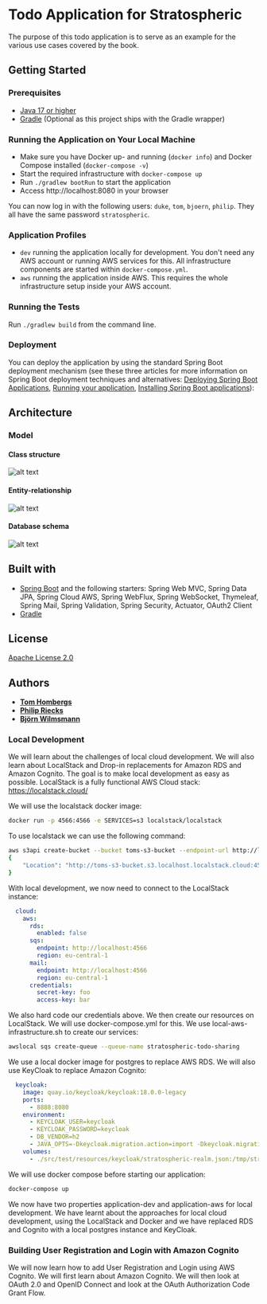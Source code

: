 # Todo Application for Stratospheric

The purpose of this todo application is to serve as an example for the various use cases covered by the book.

## Getting Started

### Prerequisites

* [Java 17 or higher](https://adoptium.net/)
* [Gradle](https://gradle.org/) (Optional as this project ships with the Gradle wrapper)

### Running the Application on Your Local Machine

* Make sure you have Docker up- and running (`docker info`) and Docker Compose installed (`docker-compose -v`)
* Start the required infrastructure with `docker-compose up`
* Run `./gradlew bootRun` to start the application
* Access http://localhost:8080 in your browser

You can now log in with the following users: `duke`, `tom`, `bjoern`, `philip`. They all have the same password `stratospheric`.

### Application Profiles

- `dev` running the application locally for development. You don't need any AWS account or running AWS services for this. All infrastructure components are started within `docker-compose.yml`.
- `aws` running the application inside AWS. This requires the whole infrastructure setup inside your AWS account.

### Running the Tests

Run `./gradlew build` from the command line.

### Deployment

You can deploy the application by using the standard Spring Boot deployment mechanism (see these three articles for more
information on Spring Boot deployment techniques and alternatives:
[Deploying Spring Boot Applications](https://spring.io/blog/2014/03/07/deploying-spring-boot-applications),
[Running your application](https://docs.spring.io/spring-boot/docs/current/reference/html/using-boot-running-your-application.html),
[Installing Spring Boot applications](https://docs.spring.io/spring-boot/docs/current/reference/html/deployment-install.html)):

## Architecture

### Model

#### Class structure
![alt text][class-diagram]

#### Entity-relationship
![alt text][entity-relationship-diagram]

#### Database schema
![alt text][database-schema-diagram]

[class-diagram]:https://github.com/stratospheric-dev/stratospheric/raw/main/application/docs/Todo%20App%20-%20Class%20Diagram.png "class diagram"
[entity-relationship-diagram]:https://github.com/stratospheric-dev/stratospheric/raw/main/application/docs/Todo%20App%20-%20ER%20diagram.png "entity-relationship diagram"
[database-schema-diagram]:https://github.com/stratospheric-dev/stratospheric/raw/main/application/docs/Todo%20App%20-%20ER%20diagram%20from%20database%20schema.png "database schema diagram"

## Built with

* [Spring Boot](https://projects.spring.io/spring-boot/) and the following starters: Spring Web MVC, Spring Data JPA, Spring Cloud AWS, Spring WebFlux, Spring WebSocket, Thymeleaf, Spring Mail, Spring Validation, Spring Security, Actuator, OAuth2 Client
* [Gradle](https://gradle.org/)

## License

[Apache License 2.0](https://www.apache.org/licenses/LICENSE-2.0)

## Authors

* **[Tom Hombergs](https://reflectoring.io)**
* **[Philip Riecks](https://rieckpil.de)**
* **[Björn Wilmsmann](https://bjoernkw.com)**

### Local Development
We will learn about the challenges of local cloud development.
We will also learn about LocalStack and Drop-in replacements for Amazon RDS and Amazon Cognito.
The goal is to make local development as easy as possible. LocalStack is a fully functional
AWS Cloud stack:
https://localstack.cloud/

We will use the localstack docker image:
```bash
docker run -p 4566:4566 -e SERVICES=s3 localstack/localstack
```
To use localstack we can use the following command:
```bash
aws s3api create-bucket --bucket toms-s3-bucket --endpoint-url http://localhost:4566 --create-bucket-configuration LocationConstraint=eu-west-1
{
    "Location": "http://toms-s3-bucket.s3.localhost.localstack.cloud:4566/"
}

```

With local development, we now need to connect to the LocalStack instance:
```yaml
  cloud:
    aws:
      rds:
        enabled: false
      sqs:
        endpoint: http://localhost:4566
        region: eu-central-1
      mail:
        endpoint: http://localhost:4566
        region: eu-central-1
      credentials:
        secret-key: foo
        access-key: bar
```
We also hard code our credentials above. We then create our resources on LocalStack. We will use docker-compose.yml for this.
We use local-aws-infrastructure.sh to create our services:
```bash
awslocal sqs create-queue --queue-name stratospheric-todo-sharing
```

We use a local docker image for postgres to replace AWS RDS. We will also use KeyCloak to replace Amazon Cognito:
```yaml
  keycloak:
    image: quay.io/keycloak/keycloak:18.0.0-legacy
    ports:
      - 8888:8080
    environment:
      - KEYCLOAK_USER=keycloak
      - KEYCLOAK_PASSWORD=keycloak
      - DB_VENDOR=h2
      - JAVA_OPTS=-Dkeycloak.migration.action=import -Dkeycloak.migration.provider=singleFile -Dkeycloak.migration.file=/tmp/stratospheric-realm.json
    volumes:
      - ./src/test/resources/keycloak/stratospheric-realm.json:/tmp/stratospheric-realm.json
```

We will use docker compose before starting our application:
```bash
docker-compose up
```

We now have two properties application-dev and application-aws for local development.
We have learnt about the approaches for local cloud development, using the LocalStack and Docker and we have replaced
RDS and Cognito with a local postgres instance and KeyCloak.

### Building User Registration and Login with Amazon Cognito
We will now learn how to add User Registration and Login using AWS Cognito. We will first learn about Amazon Cognito.
We will then look at OAuth 2.0 and OpenID Connect and look at the OAuth Authorization Code Grant Flow.
